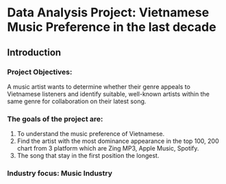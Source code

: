 # Data Analysis Project: Vietnamese Music Preference in the last decade
## Introduction
### Project Objectives:
A music artist wants to determine whether their genre appeals to Vietnamese listeners and identify suitable, well-known artists within the same genre for collaboration on their latest song.
### The goals of the project are: 
1. To understand the music preference of Vietnamese. 
2. Find the artist with the most dominance appearance in the top 100, 200 chart from 3 platform which are Zing MP3, Apple Music, Spotify. 
3. The song that stay in the first position the longest.
### Industry focus: Music Industry
